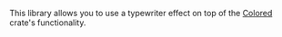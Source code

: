 This library allows you to use a typewriter effect on top of the [Colored](https://github.com/mackwic/colored) crate's functionality.

